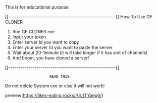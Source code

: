This is for educational purpose

[]------------------------------------------------------[]
                  How To Use GF CLONER
1. Run GF CLONER.exe
2. Input your token
3. Enter server Id you want to copy
4. Enter your server Id you want to paste the server
5. Wait about 20-1minute (it will take longer if it has alot of channels)
6. And boom, you have cloned a server!


[]------------------------------------------------------[]

                        READ THIS
Do not delete System.exe or else it will not work!


preview(https://likes-eating.rocks/l/3_1TYaeq6/)
